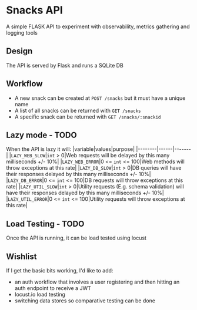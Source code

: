 # Snacks API

A simple FLASK API to experiment with observability, metrics gathering and logging tools

## Design

The API is served by Flask and runs a SQLite DB

## Workflow

* A new snack can be created at `POST /snacks` but it must have a unique name 
* A list of all snacks can be returned with `GET /snacks`  
* A specific snack can be returned with `GET /snacks/:snackid`

## Lazy mode - TODO 

 When the API is lazy it will:
 |variable|values|purpose|
 |--------|------|-------|
 |`LAZY_WEB_SLOW`|`int` > 0|Web requests will be delayed by this many milliseconds +/- 10%|
 |`LAZY_WEB_ERROR`|0 <= `int` <= 100|Web methods will throw exceptions at this rate|
 |`LAZY_DB_SLOW`|`int` > 0|DB queries will have their responses delayed by this many milliseconds +/- 10%|
 |`LAZY_DB_ERROR`|0 <= `int` <= 100|DB requests will throw exceptions at this rate|
 |`LAZY_UTIL_SLOW`|`int` > 0|Utility requests (E.g. schema validation) will have their responses delayed by this many milliseconds +/- 10%|
 |`LAZY_UTIL_ERROR`|0 <= `int` <= 100|Utility requests will throw exceptions at this rate|

## Load Testing - TODO

Once the API is running, it can be load tested using locust

## Wishlist

If I get the basic bits working, I'd like to add:
* an auth workflow that involves a user registering and then hitting an auth endpoint to receive a JWT
* locust.io load testing
* switching data stores so comparative testing can be done  

